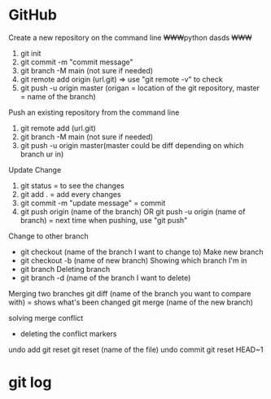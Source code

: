 # GitHub

Create a new repository on the command line
₩₩₩python
dasds
₩₩₩
1. git init
2. git commit -m "commit message"
3. git branch -M main (not sure if needed)
4. git remote add origin (url.git) => use "git remote -v" to check
5. git push -u origin master (origan = location of the git repository, master = name of the branch)

Push an existing repository from the command line
1. git remote add (url.git)
2. git branch -M main (not sure if needed)
3. git push -u origin master(master could be diff depending on which branch ur in)


Update Change
1. git status = to see the changes
2. git add . = add every changes
3. git commit -m "update message" = commit
4. git push origin (name of the branch) OR git push -u origin (name of branch) = next time when pushing, use "git push"

Change to other branch
* git checkout (name of the branch I want to change to)
Make new branch
* git checkout -b (name of new branch)
Showing which branch I'm in
* git branch
Deleting branch
* git branch -d (name of the branch I want to delete)

Merging two branches
git diff (name of the branch you want to compare with) = shows what's been changed
git merge (name of the new branch)

solving merge conflict
* deleting the conflict markers

undo add
git reset
git reset (name of the file)
undo commit
git reset HEAD~1 

git log
=

